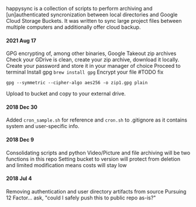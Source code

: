 happysync is a collection of scripts to perform archiving and [un]authenticated syncronization between local directories and Google Cloud Storage Buckets. It was written to sync large project files between multiple computers and additionally offer cloud backup.

#### 2021 Aug 17
GPG encrypting of, among other binaries, Google Takeout zip archives
Check your GDrive is clean, create your zip archive, download it locally.
Create your password and store it in your manager of choice
Proceed to terminal
Install gpg 
```brew install gpg```
Encrypt your file
#TODO fix 

```gpg --symmetric --cipher-algo aes256 -o zip1.gpg plain``` 

Upload to bucket and copy to your external drive.

#### 2018 Dec 30
Added `cron_sample.sh` for reference and `cron.sh` to .gitignore as it contains system and user-specific info.  

#### 2018 Dec 9
Consolidating scripts and python
Video/Picture and file archiving will be two functions in this repo
Setting bucket to version will protect from deletion and limited modification means costs will stay low

#### 2018 Jul 4
Removing authentication and user directory artifacts from source
Pursuing 12 Factor... ask, "could I safely push this to public repo as-is?"

